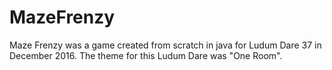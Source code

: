 # MazeFrenzy
Maze Frenzy was a game created from scratch in java for Ludum Dare 37 in December 2016. The theme for this Ludum Dare was "One Room".
